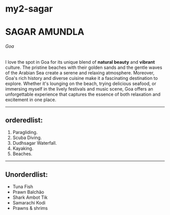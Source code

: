 # my2-sagar
# SAGAR AMUNDLA
###### Goa
I love the spot in Goa for its unique blend of **natural beauty**  and **vibrant** culture. The pristine beaches with their golden sands and the gentle waves of the Arabian Sea create a serene and relaxing atmosphere. Moreover, Goa's rich history and diverse cuisine make it a fascinating destination to explore. Whether it's lounging on the beach, trying delicious seafood, or immersing myself in the lively festivals and music scene, Goa offers an unforgettable experience that captures the essence of both relaxation and excitement in one place.<br>

****
## orderedlist:
1. Paragliding.
2. Scuba Diving.
3. Dudhsagar Waterfall.
4. Kayaking.
5. Beaches. 

****
## Unorderdlist:
 - Tuna Fish
 - Prawn Balchão
 - Shark Ambot Tik
 - Samarachi Kodi
 - Prawns & shrims

